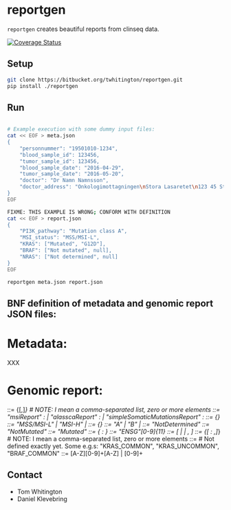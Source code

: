 # reportgen

`reportgen` creates beautiful reports from clinseq data. 


[![Coverage Status](https://coveralls.io/repos/github/ClinSeq/reportgen/badge.svg?branch=master)](https://coveralls.io/github/ClinSeq/reportgen?branch=master)

## Setup

~~~bash
git clone https://bitbucket.org/twhitington/reportgen.git
pip install ./reportgen
~~~

## Run

~~~bash

# Example execution with some dummy input files:
cat << EOF > meta.json
{
    "personnummer": "19501010-1234",
    "blood_sample_id": 123456,
    "tumor_sample_id": 123456,
    "blood_sample_date": "2016-04-29",
    "tumor_sample_date": "2016-05-20",
    "doctor": "Dr Namn Namnsson",
    "doctor_address": "Onkologimottagningen\nStora Lasaretet\n123 45 Stadsby"
}
EOF

FIXME: THIS EXAMPLE IS WRONG; CONFORM WITH DEFINITION
cat << EOF > report.json
{
    "PI3K_pathway": "Mutation class A",
    "MSI_status": "MSS/MSI-L",
    "KRAS": ["Mutated", "G12D"],
    "BRAF": ["Not mutated", null],
    "NRAS": ["Not determined", null]
}
EOF

reportgen meta.json report.json
~~~

## BNF definition of metadata and genomic report JSON files:

# Metadata:
XXX

# Genomic report:
<genomicFeatures> ::= {[<featureNameAndValues>,]*} # NOTE: I mean a comma-separated list, zero or more elements
<featureNameAndValues> ::=  "msiReport" : <msiReportValues> |
                            "alasscaReport" : <alasscaReportValues> |
                            "simpleSomaticMutationsReport" : <simpleSomaticMutationsReportValues>
<msiReportValues> ::= {<msiStatus>}
<msiStatus> ::= "MSS/MSI-L" | "MSI-H" | <notDetermined>
<alasscaReportValues> ::= {<alasscaClass>}
<alasscaClass> ::= "A" | "B" | <noMutations>
<notDetermined> ::= "NotDetermined"
<notMutated> ::= "NotMutated"
<mutated> ::= "Mutated"
<simpleSomaticMutationsReportValues> ::= {<ENSEMBLgeneID> : <mutationInfo>}
<ENSEMBLgeneID> ::= "ENSG"[0-9]{11}
<mutationInfo> ::= [<notMutated> | <notDetermined> | <mutated>, <mutationSet>]
<mutationSet> ::= {[<mutation> : <mutationFlag>,]*} # NOTE: I mean a comma-separated list, zero or more elements
<mutationFlag> ::= # Not defined exactly yet. Some e.g.s: "KRAS_COMMON", "KRAS_UNCOMMON", "BRAF_COMMON"
<mutation> ::= [A-Z][0-9]+[A-Z] | [0-9]+

## Contact

* Tom Whitington
* Daniel Klevebring









































